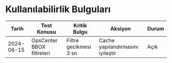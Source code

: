 # Kullanılabilirlik Bulguları

| Tarih | Test Konusu | Kritik Bulgu | Aksiyon | Durum |
| --- | --- | --- | --- | --- |
| 2024-06-15 | OpsCenter BBOX filtreleri | Filtre gecikmesi 3 sn | Cache yapılandırmasını iyileştir | Açık |
